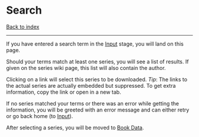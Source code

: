 # Search

[Back to index](index.md)

---

If you have entered a search term in the [Input](00_input.md) stage, you will land on this page.

Should your terms match at least one series, you will see a list of results. If given on the series wiki page, this list will also contain the author.

Clicking on a link will select this series to be downloaded. *Tip*: The links to the actual series are actually embedded but suppressed. To get extra information, copy the link or open in a new tab.

If no series matched your terms or there was an error while getting the information, you will be greeted with an error message and can either retry or go back home (to [Input](00_input.md)).

After selecting a series, you will be moved to [Book Data](10_bookdata.md).